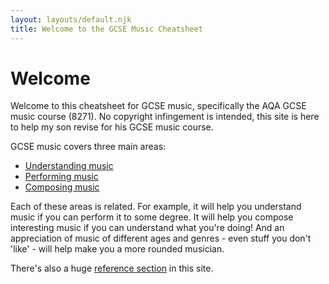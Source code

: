 ```yaml
---
layout: layouts/default.njk
title: Welcome to the GCSE Music Cheatsheet
---
```


# Welcome

Welcome to this cheatsheet for GCSE music, specifically the AQA GCSE music course (8271). No copyright infingement is intended, this site is here to help my son revise for his GCSE music course.

GCSE music covers three main areas:

- <a href="/understand/">Understanding music</a>
- <a href="/perform/">Performing music</a>
- <a href="/compose/">Composing music</a>

Each of these areas is related. For example, it will help you understand music if you can perform it to some degree. It will help you compose interesting music if you can understand what you're doing! And an appreciation of music of different ages and genres - even stuff you don't 'like' - will help make you a more rounded musician.

There's also a huge <a href="./reference/">reference section</a> in this site.